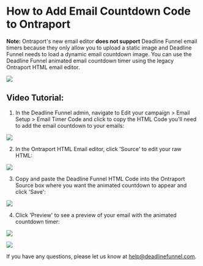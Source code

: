 # How to Add Email Countdown Code to Ontraport

**Note:** Ontraport's new email editor **does not support** Deadline Funnel email timers because they only allow you to upload a static image and Deadline Funnel needs to load a dynamic email countdown image. You can use the Deadline Funnel animated email countdown timer using the legacy Ontraport HTML email editor.

![](https://d33v4339jhl8k0.cloudfront.net/docs/assets/53974d6ce4b0c76107b109d1/images/5a6220432c7d3a39e6262c8c/file-1mp3kEvq2v.png)

## Video Tutorial:

1. In the Deadline Funnel admin, navigate to Edit your campaign &gt; Email Setup &gt; Email Timer Code and click to copy the HTML Code you'll need to add the email countdown to your emails:

![](https://d33v4339jhl8k0.cloudfront.net/docs/assets/53974d6ce4b0c76107b109d1/images/5a81e0df0428634376d00b07/file-8pvrkTx0WA.png)

2. In the Ontraport HTML Email editor, click 'Source' to edit your raw HTML:

![](https://d33v4339jhl8k0.cloudfront.net/docs/assets/53974d6ce4b0c76107b109d1/images/5a205e0a0428637405653655/file-3vCdz3RjOH.png)

3. Copy and paste the Deadline Funnel HTML Code into the Ontraport Source box where you want the animated countdown to appear and click 'Save':

![](https://d33v4339jhl8k0.cloudfront.net/docs/assets/53974d6ce4b0c76107b109d1/images/5a205ece0428637405653657/file-%20VFbanNoS5b.png)

4. Click 'Preview' to see a preview of your email with the animated countdown timer:

![](https://d33v4339jhl8k0.cloudfront.net/docs/assets/53974d6ce4b0c76107b109d1/images/5a205f202c7d3a71c72be24d/file-b6v7kwUOSJ.png)

![](https://d33v4339jhl8k0.cloudfront.net/docs/assets/53974d6ce4b0c76107b109d1/images/5a205f2e0428637405653659/file-%20dCXNwWOJEO.png)

If you have any questions, please let us know at [help@deadlinefunnel.com](mailto:mailto:help@deadlinefunnel.com).

